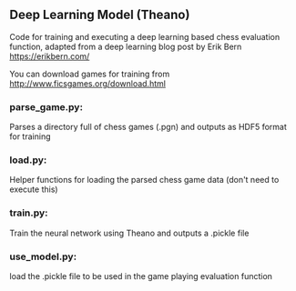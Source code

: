 ## Deep Learning Model (Theano)

Code for training and executing a deep learning based chess evaluation function, adapted from a deep learning blog post by Erik Bern https://erikbern.com/

You can download games for training from http://www.ficsgames.org/download.html

### parse_game.py:  
Parses a directory full of chess games (.pgn) and outputs as HDF5 format for training
### load.py:        
Helper functions for loading the parsed chess game data (don't need to execute this)
### train.py:       
Train the neural network using Theano and outputs a .pickle file
### use_model.py:   
load the .pickle file to be used in the game playing evaluation function
